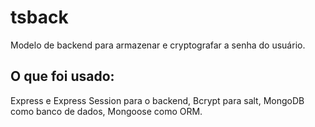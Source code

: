 # tsback
Modelo de backend para armazenar e cryptografar a senha do usuário.

## O que foi usado:
Express e Express Session para o backend, Bcrypt para salt, MongoDB como banco de dados, Mongoose como ORM.
